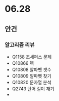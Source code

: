 # 06.28
## 안건
### 알고리즘 리뷰
- Q1158 조세퍼스 문제
- Q10866 덱
- Q10808 알파벳 갯수
- Q10809 알파벳 찾기
- Q10820 문자열 분석
- Q2743 단어 길이 재기
- 